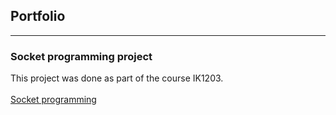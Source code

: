 ## Portfolio

---

### Socket programming project

This project was done as part of the course IK1203.
<br><br>
[Socket programming](https://github.com/LarisaCof/Project-IK1203)
<br><br>





